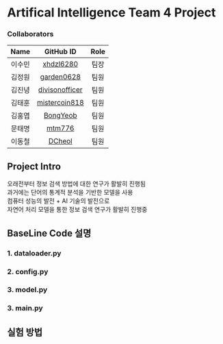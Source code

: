 # Artifical Intelligence Team 4 Project

### Collaborators

|  Name  |                     GitHub ID                     | Role |
| :----: | :-----------------------------------------------: |:-----:|
| 이수민 | [xhdzl6280](https://github.com/xhdzl6280)     | 팀장 |
| 김정원 | [garden0628](https://github.com/garden0628) | 팀원 |
| 김진녕 | [divisonofficer](https://github.com/divisonofficer) | 팀원 |
| 김태훈 | [mistercoin818](https://github.com/mistercoin818) | 팀원 |
| 김홍엽 | [BongYeob](https://github.com/BongYeob) | 팀원 |
| 문태명 | [mtm776](https://github.com/mtm776)        | 팀원 |
| 이동철 | [DCheol](https://github.com/DCheol)        | 팀원 |


## Project Intro
오래전부터 정보 검색 방법에 대한 연구가 활발히 진행됨   
과거에는 단어의 통계적 분석을 기반한 모델을 사용   
컴퓨터 성능의 발전 + AI 기술의 발전으로  
자연어 처리 모델을 통한 정보 검색 연구가 활발히 진행중

## BaseLine Code 설명
### 1. dataloader.py   
    
### 2. config.py   
### 3. model.py   
### 3. main.py  

## 실험 방법
